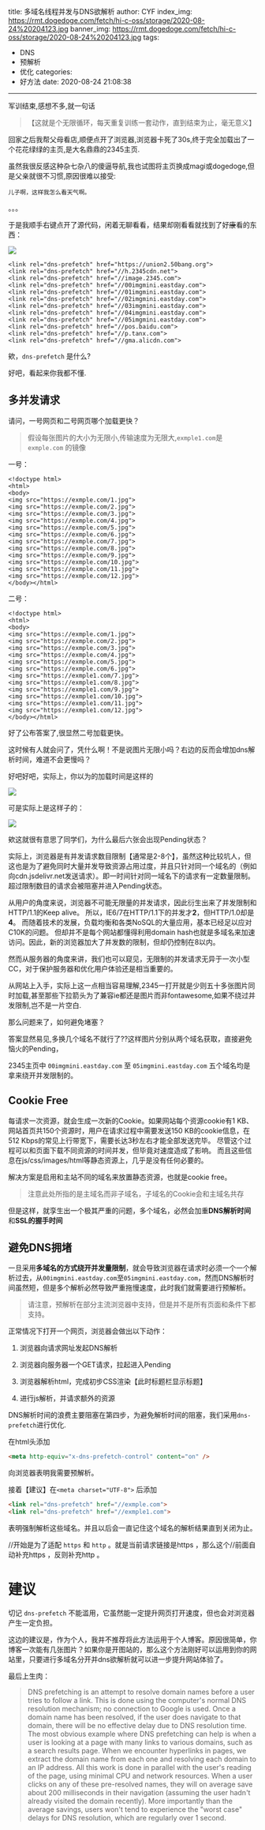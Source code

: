 title: 多域名线程并发与DNS欲解析
author: CYF
index_img: https://rmt.dogedoge.com/fetch/hi-c-oss/storage/2020-08-24%20204123.jpg
banner_img: https://rmt.dogedoge.com/fetch/hi-c-oss/storage/2020-08-24%20204123.jpg
tags:
  - DNS
  - 预解析
  - 优化
categories:
  - 好方法
date: 2020-08-24 21:08:38
---


军训结束,感想不多,就一句话

> 【这就是个无限循环，每天重复训练一套动作，直到结束为止，毫无意义】

回家之后我帮父母看店,顺便点开了浏览器,浏览器卡死了30s,终于完全加载出了一个花花绿绿的主页,是大名鼎鼎的2345主页.

虽然我很反感这种杂七杂八的傻逼导航,我也试图将主页换成magi或dogedoge,但是父亲就很不习惯,原因很难以接受:

```
儿子啊，这样我怎么看天气啊。
```

。。。

于是我顺手右键点开了源代码，闲着无聊看看，结果却刚看看就找到了好~~康~~看的东西：

![](https://rmt.dogedoge.com/fetch/hi-c-oss/storage/2020-08-24%20175355.jpg)

```
<link rel="dns-prefetch" href="https://union2.50bang.org">
<link rel="dns-prefetch" href="//h.2345cdn.net">
<link rel="dns-prefetch" href="//image.2345.com">
<link rel="dns-prefetch" href="//00imgmini.eastday.com">
<link rel="dns-prefetch" href="//01imgmini.eastday.com">
<link rel="dns-prefetch" href="//02imgmini.eastday.com">
<link rel="dns-prefetch" href="//03imgmini.eastday.com">
<link rel="dns-prefetch" href="//04imgmini.eastday.com">
<link rel="dns-prefetch" href="//05imgmini.eastday.com">
<link rel="dns-prefetch" href="//pos.baidu.com">
<link rel="dns-prefetch" href="//p.tanx.com">
<link rel="dns-prefetch" href="//gma.alicdn.com">
```



欸，`dns-prefetch` 是什么?

好吧，看起来你我都不懂.



## 多并发请求



请问，一号网页和二号网页哪个加载更快？

> 假设每张图片的大小为无限小,传输速度为无限大,`exmple1.com`是 `exmple.com` 的镜像



一号：

```
<!doctype html>
<html>
<body>
<img src="https://exmple.com/1.jpg">
<img src="https://exmple.com/2.jpg">
<img src="https://exmple.com/3.jpg">
<img src="https://exmple.com/4.jpg">
<img src="https://exmple.com/5.jpg">
<img src="https://exmple.com/6.jpg">
<img src="https://exmple.com/7.jpg">
<img src="https://exmple.com/8.jpg">
<img src="https://exmple.com/9.jpg">
<img src="https://exmple.com/10.jpg">
<img src="https://exmple.com/11.jpg">
<img src="https://exmple.com/12.jpg">
</body></html>
```

二号：

```
<!doctype html>
<html>
<body>
<img src="https://exmple.com/1.jpg">
<img src="https://exmple.com/2.jpg">
<img src="https://exmple.com/3.jpg">
<img src="https://exmple.com/4.jpg">
<img src="https://exmple.com/5.jpg">
<img src="https://exmple.com/6.jpg">
<img src="https://exmple1.com/7.jpg">
<img src="https://exmple1.com/8.jpg">
<img src="https://exmple1.com/9.jpg">
<img src="https://exmple1.com/10.jpg">
<img src="https://exmple1.com/11.jpg">
<img src="https://exmple1.com/12.jpg">
</body></html>
```



好了公布答案了,很显然<span class="heimu">二</span>号加载更快。



这时候有人就会问了，凭什么啊！不是说图片无限小吗？右边的反而会增加dns解析时间，难道不会更慢吗？



好吧好吧，实际上，你以为的加载时间是这样的



![](https://rmt.dogedoge.com/fetch/hi-c-oss/storage/2020-08-24%20180740.jpg)



可是实际上是这样子的：



![](https://rmt.dogedoge.com/fetch/hi-c-oss/storage/2020-08-24%20200044.jpg)



欸这就很有意思了同学们，为什么最后六张会出现Pending状态？



实际上，浏览器是有并发请求数目限制【通常是2-8个】，虽然这种比较坑人，但这也是为了避免同时大量并发导致资源占用过度，并且只针对同一个域名的（例如向cdn.jsdelivr.net发送请求）。即一时间针对同一域名下的请求有一定数量限制。超过限制数目的请求会被阻塞并进入Pending状态。



从用户的角度来说，浏览器不可能无限量的并发请求，因此衍生出来了并发限制和HTTP/1.1的Keep alive。 所以，IE6/7在HTTP/1.1下的并发才**2**，但HTTP/1.0却是**4**。 而随着技术的发展，负载均衡和各类NoSQL的大量应用，基本已经足以应对C10K的问题。 但却并不是每个网站都懂得利用domain hash也就是多域名来加速访问。因此，新的浏览器加大了并发数的限制，但却仍控制在8以内。



然而从服务器的角度来讲，我们也可以窥见，无限制的并发请求无异于一次小型CC，对于保护服务器和优化用户体验还是相当重要的。



从网站上入手，实际上这一点相当容易理解,2345一打开就是少则五十多张图片同时加载,甚至那些下拉箭头为了兼容ie都还是图片而非fontawesome,如果不绕过并发限制,岂不是一片空白.



那么问题来了，如何避免堵塞？



答案显然易见,多换几个域名不就行了??这样图片分别从两个域名获取，直接避免恼火的Pending，



2345主页中 `00imgmini.eastday.com` 至 `05imgmini.eastday.com` 五个域名均是拿来绕开并发限制的。



## Cookie Free

每请求一次资源，就会生成一次新的Cookie。如果网站每个资源cookie有1 KB、网站首页共150个资源时，用户在请求过程中需要发送150 KB的cookie信息，在512 Kbps的常见上行带宽下，需要长达3秒左右才能全部发送完毕。 尽管这个过程可以和页面下载不同资源的时间并发，但毕竟对速度造成了影响。 而且这些信息在js/css/images/html等静态资源上，几乎是没有任何必要的。



 解决方案是启用和主站不同的域名来放置静态资源，也就是cookie free。



> 注意此处所指的是主域名而非子域名，子域名的Cookie会和主域名共存



但是这样，就孪生出一个极其严重的问题，多个域名，必然会加重**DNS解析时间**和**SSL的握手时间**



## 避免DNS拥堵

一旦采用**多域名的方式绕开并发量限制**，就会导致浏览器在请求时必须一个一个解析过去，从`00imgmini.eastday.com`至`05imgmini.eastday.com`，然而DNS解析时间虽然短，但是多个解析必然导致严重拖慢速度，此时我们就需要进行预解析。



> 请注意，预解析在部分主流浏览器中支持，但是并不是所有页面和条件下都支持。



正常情况下打开一个网页，浏览器会做出以下动作：



1. 浏览器向请求网址发起DNS解析

2. 浏览器向服务器一个GET请求，拉起进入Pending

3. 浏览器解析html，完成初步CSS渲染【此时标题栏显示标题】

4. 进行js解析，并请求额外的资源



DNS解析时间的浪费主要阻塞在第四步，为避免解析时间的阻塞，我们采用`dns-prefetch`进行优化.



在html头添加

```html
<meta http-equiv="x-dns-prefetch-control" content="on" />
```

向浏览器表明我需要预解析。



接着【建议】在`<meta charset="UTF-8">` 后添加

```html
<link rel="dns-prefetch" href="//exmple.com">
<link rel="dns-prefetch" href="//exmple1.com">
```

表明强制解析这些域名。并且以后会一直记住这个域名的解析结果直到关闭为止。

\/\/开始是为了适配 `https` 和 `http` 。就是当前请求链接是https ，那么这个\/\/前面自动补充https ，反则补充http 。

# 建议

切记 `dns-prefetch` 不能滥用，它虽然能一定提升网页打开速度，但也会对浏览器产生一定负担。

这边的建议是，作为个人，我并不推荐将此方法运用于个人博客。原因很简单，你博客一次能有几张图片？如果你是开图站的，那么这个方法刚好可以运用到你的网站里，只要进行多域名分开并dns欲解析就可以进一步提升网站体验了。

最后上生肉：

> DNS prefetching is an attempt to resolve domain names before a user tries to follow a link. This is done using the computer's normal DNS resolution mechanism; no connection to Google is used. Once a domain name has been resolved, if the user does navigate to that domain, there will be no effective delay due to DNS resolution time. The most obvious example where DNS prefetching can help is when a user is looking at a page with many links to various domains, such as a search results page. When we encounter hyperlinks in pages, we extract the domain name from each one and resolving each domain to an IP address. All this work is done in parallel with the user's reading of the page, using minimal CPU and network resources. When a user clicks on any of these pre-resolved names, they will on average save about 200 milliseconds in their navigation (assuming the user hadn't already visited the domain recently). More importantly than the average savings, users won't tend to experience the "worst case" delays for DNS resolution, which are regularly over 1 second.
